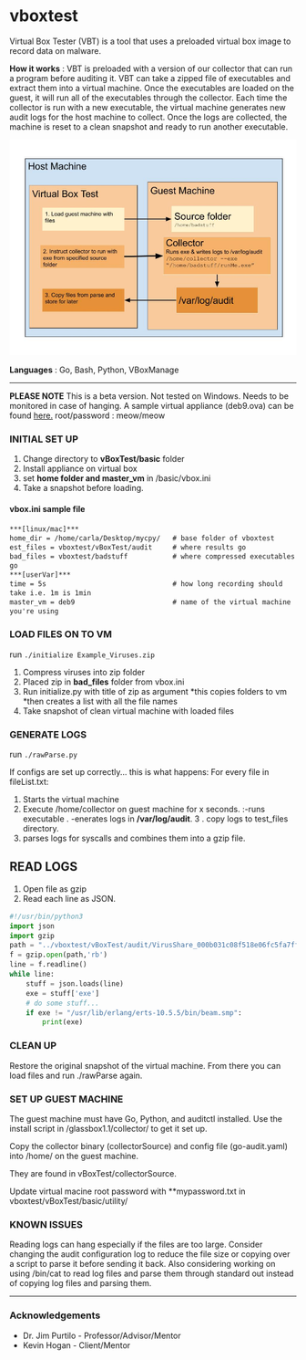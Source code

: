 # vboxtest

Virtual Box Tester (VBT) is a tool that uses a preloaded virtual box image to record data on malware.

**How it works**
:	VBT is preloaded with a version of our collector that can run a program before auditing it. 
	VBT can take a zipped file of executables and extract them into a virtual machine. 
Once the executables are loaded on the guest, it will run all of the executables through the collector. Each time the collector is run with a new executable, the virtual machine generates new audit logs for the host machine to collect. Once the logs are collected, the machine is reset to a clean snapshot and ready to run another executable. 

![VBox Diagram](./VBoxDiagram.jpg)

**Languages**
 :	Go, Bash, Python, VBoxManage


***
__PLEASE NOTE__
This is a beta version. Not tested on Windows. Needs to be monitored in case of hanging.
A sample virtual appliance (deb9.ova) can be found [here.](https://drive.google.com/open?id=1uBGywA5ym34UVLkAE4QpdcPiu8STqqsx)
root/password
 : meow/meow
 
### INITIAL SET UP
1. Change directory to **vBoxTest/basic** folder
2. Install appliance on virtual box 
3. set **home folder and master_vm** in /basic/vbox.ini
4. Take a snapshot before loading.


#### vbox.ini sample file
```
***[linux/mac]***
home_dir = /home/carla/Desktop/mycpy/   # base folder of vboxtest
est_files = vboxtest/vBoxTest/audit     # where results go
bad_files = vboxtest/badstuff           # where compressed executables go
***[userVar]***
time = 5s                               # how long recording should take i.e. 1m is 1min
master_vm = deb9                        # name of the virtual machine you're using
```
### LOAD FILES ON TO VM

run ``./initialize Example_Viruses.zip``

1. Compress viruses into zip folder
2. Placed zip in **bad_files** folder from vbox.ini
3. Run initialize.py with title of zip as argument
    *this copies folders to vm
    *then creates a list with all the file names
4. Take snapshot of clean virtual machine with loaded files

### GENERATE LOGS
run ``./rawParse.py``

If configs are set up correctly... this is what happens:
For every file in fileList.txt:

1. Starts the virtual machine
2. Execute /home/collector on guest machine for x seconds.
    :-runs executable .
    -enerates logs in **/var/log/audit**.
3  . copy logs to test_files directory.
4. parses logs for syscalls and combines them into a gzip file.



## READ LOGS
1. Open file as gzip
2. Read each line as JSON.

```python
#!/usr/bin/python3
import json
import gzip
path = "../vboxtest/vBoxTest/audit/VirusShare_000b031c08f518e06fc5fa7ffcf476d8.gzip"
f = gzip.open(path,'rb')
line = f.readline()
while line:
    stuff = json.loads(line)
    exe = stuff['exe']
    # do some stuff...
    if exe != "/usr/lib/erlang/erts-10.5.5/bin/beam.smp":
        print(exe)

```

### CLEAN UP
Restore the original snapshot of the virtual machine.
From there you can load files and run ./rawParse again.

### SET UP GUEST MACHINE
The guest machine must have Go, Python, and auditctl installed. 
Use the install script in /glassbox1.1/collector/ to get it set up. 

Copy the collector binary (collectorSource) and config file (go-audit.yaml) into /home/ on the guest machine.

They are found in vBoxTest/collectorSource.

Update virtual macine root password with **mypassword.txt in vboxtest/vBoxTest/basic/utility/

### KNOWN ISSUES

Reading logs can hang especially if the files are too large.
Consider changing the audit configuration log to reduce the file size or copying over a script to parse it before sending it back. 
Also considering working on using /bin/cat to read log files and parse them through standard out instead of copying log files and parsing them. 



***

### Acknowledgements
- Dr. Jim Purtilo - Professor/Advisor/Mentor
- Kevin Hogan - Client/Mentor


